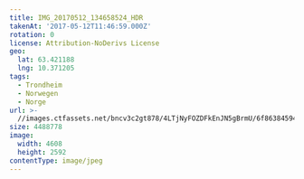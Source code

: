 ```yaml
---
title: IMG_20170512_134658524_HDR
takenAt: '2017-05-12T11:46:59.000Z'
rotation: 0
license: Attribution-NoDerivs License
geo:
  lat: 63.421188
  lng: 10.371205
tags:
  - Trondheim
  - Norwegen
  - Norge
url: >-
  //images.ctfassets.net/bncv3c2gt878/4LTjNyFOZDFkEnJN5gBrmU/6f86384594798223dfac59882ce4c80f/img_20170512_134658524_hdr_34488497162_o
size: 4488778
image:
  width: 4608
  height: 2592
contentType: image/jpeg
---
```



